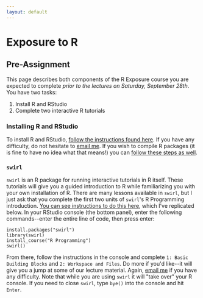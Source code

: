 ```yaml
---
layout: default
---
```


# Exposure to R
## Pre-Assignment

This page describes both components of the R Exposure course you are expected to complete *prior to the lectures on Saturday, September 28th*. You have two tasks: 

1. Install R and RStudio
2. Complete two interactive R tutorials

### Installing R and RStudio

To install R and RStudio, [follow the instructions found here](https://clanfear.github.io/CSSS508/docs/installation.html). If you have any difficulty, do not hesitate to [email me](mailto:clanfear@uw.edu). If you wish to compile R packages (it is fine to have no idea what that means!) you can [follow these steps as well](https://clanfear.github.io/CSSS508/docs/compiling.html).

### `swirl`

`swirl` is an R package for running interactive tutorials in R itself. These tutorials will give you a guided introduction to R while familiarizing you with your own installation of R. There are many lessons available in `swirl`, but I just ask that you complete the first two units of `swirl`'s R Programming introduction. [You can see instructions to do this here](https://github.com/swirldev/swirl_courses), which I've replicated below. In your RStudio console (the bottom panel), enter the following commands--enter the entire line of code, then press enter:

```
install.packages("swirl")
library(swirl)
install_course("R Programming")
swirl()
```

From there, follow the instructions in the console and complete `1: Basic Building Blocks` and `2: Workspace and Files`. Do more if you'd like--it will give you a jump at some of our lecture material. Again, [email me](mailto:clanfear@uw.edu) if you have any difficulty. Note that while you are using `swirl` it will "take over" your R console. If you need to close `swirl`, type `bye()` into the console and hit `Enter`.